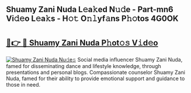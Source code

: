 ## Shuamy Zani Nuda L𝚎a𝚔ed N𝚞𝚍e - Part-mn6 Vi𝚍𝚎o L𝚎a𝚔s - H𝚘𝚝 O𝚗𝚕yf𝚊ns P𝚑𝚘tos 4G0OK

# <h2><a href="http://kf2t8t.oniu.top/?m=Shuamy+Zani+Nuda">🔗👉 🔴 Shuamy Zani Nuda P𝚑ot𝚘𝚜 V𝚒d𝚎o</a></h2>

[![Shuamy Zani Nuda Nu𝚍e𝚜](https://i.imgur.com/0qMVB7G.gif)](http://kf2t8t.oniu.top/?m=Shuamy+Zani+Nuda)
Social media influencer Shuamy Zani Nuda, famed for disseminating dance and lifestyle knowledge, through presentations and personal blogs. Compassionate counselor Shuamy Zani Nuda, famed for their ability to provide emotional support and guidance to those in need.  
